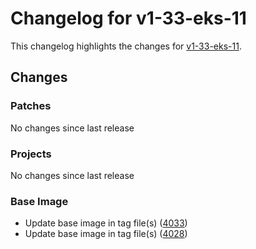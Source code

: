 # Changelog for v1-33-eks-11

This changelog highlights the changes for [v1-33-eks-11](https://github.com/aws/eks-distro/tree/v1-33-eks-11).

## Changes

### Patches
No changes since last release

### Projects
No changes since last release

### Base Image
* Update base image in tag file(s) ([4033](https://github.com/aws/eks-distro/pull/4033))
* Update base image in tag file(s) ([4028](https://github.com/aws/eks-distro/pull/4028))

